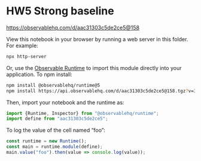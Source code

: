 # HW5 Strong baseline

https://observablehq.com/d/aac31303c5de2ce5@158

View this notebook in your browser by running a web server in this folder. For
example:

~~~sh
npx http-server
~~~

Or, use the [Observable Runtime](https://github.com/observablehq/runtime) to
import this module directly into your application. To npm install:

~~~sh
npm install @observablehq/runtime@5
npm install https://api.observablehq.com/d/aac31303c5de2ce5@158.tgz?v=3
~~~

Then, import your notebook and the runtime as:

~~~js
import {Runtime, Inspector} from "@observablehq/runtime";
import define from "aac31303c5de2ce5";
~~~

To log the value of the cell named “foo”:

~~~js
const runtime = new Runtime();
const main = runtime.module(define);
main.value("foo").then(value => console.log(value));
~~~

